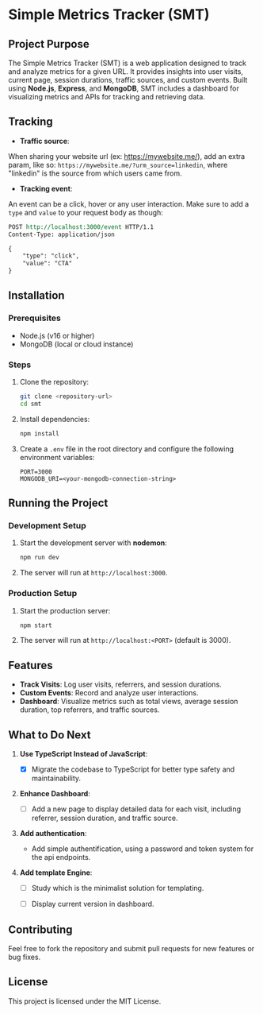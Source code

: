 # Simple Metrics Tracker (SMT)

## Project Purpose
The Simple Metrics Tracker (SMT) is a web application designed to track and analyze metrics for a given URL. It provides insights into user visits, current page, session durations, traffic sources, and custom events. Built using **Node.js**, **Express**, and **MongoDB**, SMT includes a dashboard for visualizing metrics and APIs for tracking and retrieving data.

## Tracking
- **Traffic source**:

When sharing your website url (ex: https://mywebsite.me/), add an extra param, like so:
```https://mywebsite.me/?urm_source=linkedin```, where "linkedin" is the source from which users came from.

- **Tracking event**:

An event can be a click, hover or any user interaction. Make sure to add a ```type``` and ```value``` to your request body as though:
```REST
POST http://localhost:3000/event HTTP/1.1
Content-Type: application/json

{
    "type": "click",
    "value": "CTA"
}
````

## Installation

### Prerequisites
- Node.js (v16 or higher)
- MongoDB (local or cloud instance)

### Steps
1. Clone the repository:
   ```bash
   git clone <repository-url>
   cd smt
   ```

2. Install dependencies:
   ```bash
   npm install
   ```

3. Create a `.env` file in the root directory and configure the following environment variables:
   ```
   PORT=3000
   MONGODB_URI=<your-mongodb-connection-string>
   ```

## Running the Project

### Development Setup
1. Start the development server with **nodemon**:
   ```bash
   npm run dev
   ```
2. The server will run at `http://localhost:3000`.

### Production Setup
1. Start the production server:
   ```bash
   npm start
   ```
2. The server will run at `http://localhost:<PORT>` (default is 3000).


## Features
- **Track Visits**: Log user visits, referrers, and session durations.
- **Custom Events**: Record and analyze user interactions.
- **Dashboard**: Visualize metrics such as total views, average session duration, top referrers, and traffic sources.


## What to Do Next
1. **Use TypeScript Instead of JavaScript**:
    - [x] Migrate the codebase to TypeScript for better type safety and maintainability.

2. **Enhance Dashboard**:
    - [ ] Add a new page to display detailed data for each visit, including referrer, session duration, and traffic source.

3. **Add authentication**:
    - Add simple authentification, using a password and token system for the api endpoints.

4. **Add template Engine**:
    - [ ] Study which is the minimalist solution for templating.
    - [ ] Display current version in dashboard.


## Contributing
Feel free to fork the repository and submit pull requests for new features or bug fixes.

## License
This project is licensed under the MIT License.

